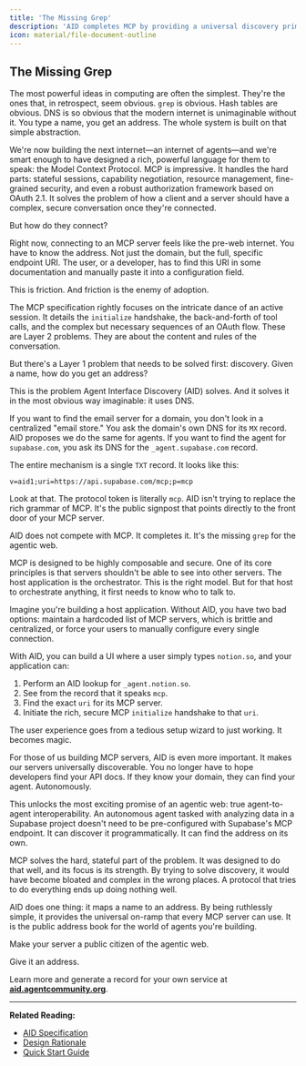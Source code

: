 ```yaml
---
title: 'The Missing Grep'
description: 'AID completes MCP by providing a universal discovery primitive via DNS. Given a domain, find its MCP endpoint.'
icon: material/file-document-outline
---
```


## The Missing Grep

The most powerful ideas in computing are often the simplest. They're the ones that, in retrospect, seem obvious. `grep` is obvious. Hash tables are obvious. DNS is so obvious that the modern internet is unimaginable without it. You type a name, you get an address. The whole system is built on that simple abstraction.

We're now building the next internet—an internet of agents—and we're smart enough to have designed a rich, powerful language for them to speak: the Model Context Protocol. MCP is impressive. It handles the hard parts: stateful sessions, capability negotiation, resource management, fine-grained security, and even a robust authorization framework based on OAuth 2.1. It solves the problem of how a client and a server should have a complex, secure conversation once they're connected.

But how do they connect?

Right now, connecting to an MCP server feels like the pre-web internet. You have to know the address. Not just the domain, but the full, specific endpoint URI. The user, or a developer, has to find this URI in some documentation and manually paste it into a configuration field.

This is friction. And friction is the enemy of adoption.

The MCP specification rightly focuses on the intricate dance of an active session. It details the `initialize` handshake, the back-and-forth of tool calls, and the complex but necessary sequences of an OAuth flow. These are Layer 2 problems. They are about the content and rules of the conversation.

But there's a Layer 1 problem that needs to be solved first: discovery. Given a name, how do you get an address?

This is the problem Agent Interface Discovery (AID) solves. And it solves it in the most obvious way imaginable: it uses DNS.

If you want to find the email server for a domain, you don't look in a centralized "email store." You ask the domain's own DNS for its `MX` record. AID proposes we do the same for agents. If you want to find the agent for `supabase.com`, you ask its DNS for the `_agent.supabase.com` record.

The entire mechanism is a single `TXT` record. It looks like this:

`v=aid1;uri=https://api.supabase.com/mcp;p=mcp`

Look at that. The protocol token is literally `mcp`. AID isn't trying to replace the rich grammar of MCP. It's the public signpost that points directly to the front door of your MCP server.

AID does not compete with MCP. It completes it. It's the missing `grep` for the agentic web.

MCP is designed to be highly composable and secure. One of its core principles is that servers shouldn't be able to see into other servers. The host application is the orchestrator. This is the right model. But for that host to orchestrate anything, it first needs to know who to talk to.

Imagine you're building a host application. Without AID, you have two bad options: maintain a hardcoded list of MCP servers, which is brittle and centralized, or force your users to manually configure every single connection.

With AID, you can build a UI where a user simply types `notion.so`, and your application can:

1.  Perform an AID lookup for `_agent.notion.so`.
2.  See from the record that it speaks `mcp`.
3.  Find the exact `uri` for its MCP server.
4.  Initiate the rich, secure MCP `initialize` handshake to that `uri`.

The user experience goes from a tedious setup wizard to just working. It becomes magic.

For those of us building MCP servers, AID is even more important. It makes our servers universally discoverable. You no longer have to hope developers find your API docs. If they know your domain, they can find your agent. Autonomously.

This unlocks the most exciting promise of an agentic web: true agent-to-agent interoperability. An autonomous agent tasked with analyzing data in a Supabase project doesn't need to be pre-configured with Supabase's MCP endpoint. It can discover it programmatically. It can find the address on its own.

MCP solves the hard, stateful part of the problem. It was designed to do that well, and its focus is its strength. By trying to solve discovery, it would have become bloated and complex in the wrong places. A protocol that tries to do everything ends up doing nothing well.

AID does one thing: it maps a name to an address. By being ruthlessly simple, it provides the universal on-ramp that every MCP server can use. It is the public address book for the world of agents you're building.

Make your server a public citizen of the agentic web.

Give it an address.

Learn more and generate a record for your own service at [**aid.agentcommunity.org**](https://aid.agentcommunity.org).

---

**Related Reading:**

- [AID Specification](../specification.md)
- [Design Rationale](../rationale.md)
- [Quick Start Guide](../quickstart/index.md)
